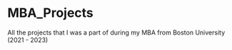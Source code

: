 # MBA_Projects
All the projects that I was a part of during my MBA from Boston University (2021 - 2023)
